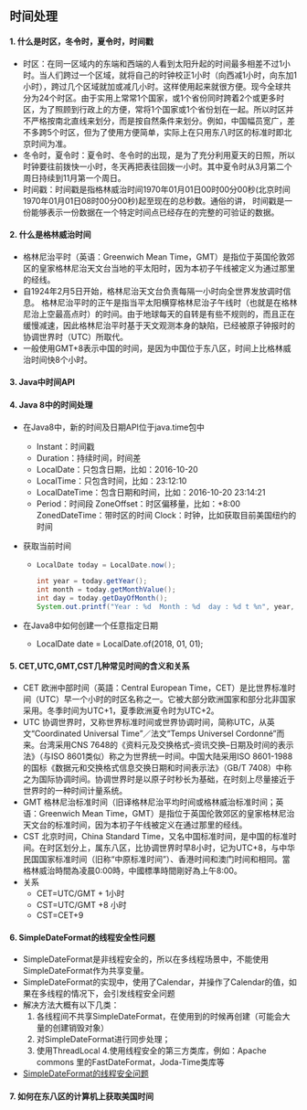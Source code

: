## 时间处理

#### 1. 什么是时区，冬令时，夏令时，时间戳

- 时区：在同一区域内的东端和西端的人看到太阳升起的时间最多相差不过1小时。当人们跨过一个区域，就将自己的时钟校正1小时（向西减1小时，向东加1小时），跨过几个区域就加或减几小时。这样使用起来就很方便。现今全球共分为24个时区。由于实用上常常1个国家，或1个省份同时跨着2个或更多时区，为了照顾到行政上的方便，常将1个国家或1个省份划在一起。所以时区并不严格按南北直线来划分，而是按自然条件来划分。例如，中国幅员宽广，差不多跨5个时区，但为了使用方便简单，实际上在只用东八时区的标准时即北京时间为准。 
- 冬令时，夏令时：夏令时、冬令时的出现，是为了充分利用夏天的日照，所以时钟要往前拨快一小时，冬天再把表往回拨一小时。其中夏令时从3月第二个周日持续到11月第一个周日。 
- 时间戳：时间戳是指格林威治时间1970年01月01日00时00分00秒(北京时间1970年01月01日08时00分00秒)起至现在的总秒数。通俗的讲， 时间戳是一份能够表示一份数据在一个特定时间点已经存在的完整的可验证的数据。 

#### 2. 什么是格林威治时间 

-   格林尼治平时（英语：Greenwich Mean Time，GMT）是指位于英国伦敦郊区的皇家格林尼治天文台当地的平太阳时，因为本初子午线被定义为通过那里的经线。
-  自1924年2月5日开始，格林尼治天文台负责每隔一小时向全世界发放调时信息。 格林尼治平时的正午是指当平太阳横穿格林尼治子午线时（也就是在格林尼治上空最高点时）的时间。由于地球每天的自转是有些不规则的，而且正在缓慢减速，因此格林尼治平时基于天文观测本身的缺陷，已经被原子钟报时的协调世界时（UTC）所取代。 
- 一般使用GMT+8表示中国的时间，是因为中国位于东八区，时间上比格林威治时间快8个小时。 

#### 3. Java中时间API 

#### 4. Java 8中的时间处理 

- 在Java8中，新的时间及日期API位于java.time包中 

  - Instant：时间戳
  -  Duration：持续时间，时间差 
  - LocalDate：只包含日期，比如：2016-10-20 
  - LocalTime：只包含时间，比如：23:12:10 
  - LocalDateTime：包含日期和时间，比如：2016-10-20 23:14:21
  - Period：时间段 ZoneOffset：时区偏移量，比如：+8:00 ZonedDateTime：带时区的时间 Clock：时钟，比如获取目前美国纽约的时间 

- 获取当前时间

  - ```java
    LocalDate today = LocalDate.now();
    
    int year = today.getYear();
    int month = today.getMonthValue();
    int day = today.getDayOfMonth();
    System.out.printf("Year : %d  Month : %d  day : %d t %n", year, month, day);
    ```

- 在Java8中如何创建一个任意指定日期 

  - LocalDate date = LocalDate.of(2018, 01, 01); 

#### 5. CET,UTC,GMT,CST几种常见时间的含义和关系 

- CET 欧洲中部时间（英語：Central European Time，CET）是比世界标准时间（UTC）早一个小时的时区名称之一。它被大部分欧洲国家和部分北非国家采用。冬季时间为UTC+1，夏季欧洲夏令时为UTC+2。 
- UTC 协调世界时，又称世界标准时间或世界协调时间，简称UTC，从英文“Coordinated Universal Time”／法文“Temps Universel Cordonné”而来。台湾采用CNS 7648的《资料元及交换格式–资讯交换–日期及时间的表示法》（与ISO 8601类似）称之为世界统一时间。中国大陆采用ISO 8601-1988的国标《数据元和交换格式信息交换日期和时间表示法》（GB/T 7408）中称之为国际协调时间。协调世界时是以原子时秒长为基础，在时刻上尽量接近于世界时的一种时间计量系统。 
- GMT 格林尼治标准时间（旧译格林尼治平均时间或格林威治标准时间；英语：Greenwich Mean Time，GMT）是指位于英国伦敦郊区的皇家格林尼治天文台的标准时间，因为本初子午线被定义在通过那里的经线。 
- CST 北京时间，China Standard Time，又名中国标准时间，是中国的标准时间。在时区划分上，属东八区，比协调世界时早8小时，记为UTC+8，与中华民国国家标准时间（旧称“中原标准时间”）、香港时间和澳门时间和相同。當格林威治時間為凌晨0:00時，中國標準時間剛好為上午8:00。 
- 关系 
  - CET=UTC/GMT + 1小时
  -  CST=UTC/GMT +8 小时
  -  CST=CET+9 

#### 6. SimpleDateFormat的线程安全性问题 

- SimpleDateFormat是非线程安全的，所以在多线程场景中，不能使用SimpleDateFormat作为共享变量。   
- SimpleDateFormat的实现中，使用了Calendar，并操作了Calendar的值，如果在多线程的情况下，会引发线程安全问题
- 解决方法大概有以下几类：
  1. 各线程间不共享SimpleDateFormat，在使用到的时候再创建（可能会大量的创建销毁对象） 
  2. 对SimpleDateFormat进行同步处理； 
  3. 使用ThreadLocal 4.使用线程安全的第三方类库，例如：Apache commons 里的FastDateFormat，Joda-Time类库等 
- [SimpleDateFormat的线程安全问题](http://3a97dfb8.wiz03.com/share/s/0WBZ-U0cfkax2O1aCs039sgh3vt4ID33bkqA2ak63P3NmCIZ)

#### 7. 如何在东八区的计算机上获取美国时间 